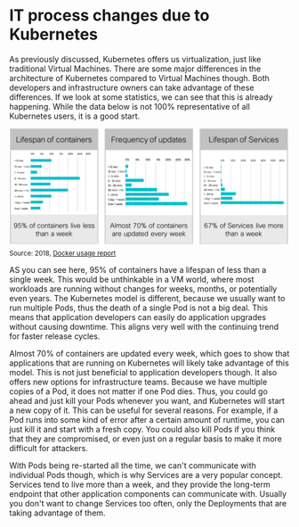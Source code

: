 # IT process changes due to Kubernetes

As previously discussed, Kubernetes offers us virtualization, just like traditional Virtual Machines. There are some major differences in the architecture of Kubernetes compared to Virtual Machines though. Both developers and infrastructure owners can take advantage of these differences. If we look at some statistics, we can see that this is already happening. While the data below is not 100% representative of all Kubernetes users, it is a good start.

![Application Lifecycle](img/lifecycle.png?raw=true "Application Lifecycle")
<sub>Source: 2018, [Docker usage report](https://sysdig.com/blog/2018-docker-usage-report/ "Docker usage report")</sub>

AS you can see here, 95% of containers have a lifespan of less than a single week. This would be unthinkable in a VM world, where most workloads are running without changes for weeks, months, or potentially even years. The Kubernetes model is different, because we usually want to run multiple Pods, thus the death of a single Pod is not a big deal. This means that application developers can easily do application upgrades without causing downtime. This aligns very well with the continuing trend for faster release cycles.

Almost 70% of containers are updated every week, which goes to show that applications that are running on Kubernetes will likely take advantage of this model. This is not just beneficial to application developers though. It also offers new options for infrastructure teams. Because we have multiple copies of a Pod, it does not matter if one Pod dies. Thus, you could go ahead and just kill your Pods whenever you want, and Kubernetes will start a new copy of it. This can be useful for several reasons. For example, if a Pod runs into some kind of error after a certain amount of runtime, you can just kill it and start with a fresh copy. You could also kill Pods if you think that they are compromised, or even just on a regular basis to make it more difficult for attackers.

With Pods being re-started all the time, we can't communicate with individual Pods though, which is why Services are a very popular concept. Services tend to live more than a week, and they provide the long-term endpoint that other application components can communicate with. Usually you don't want to change Services too often, only the Deployments that are taking advantage of them.


